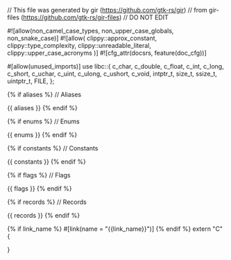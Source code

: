 // This file was generated by gir (https://github.com/gtk-rs/gir)
// from gir-files (https://github.com/gtk-rs/gir-files)
// DO NOT EDIT

#![allow(non_camel_case_types, non_upper_case_globals, non_snake_case)]
#![allow(
    clippy::approx_constant,
    clippy::type_complexity,
    clippy::unreadable_literal,
    clippy::upper_case_acronyms
)]
#![cfg_attr(docsrs, feature(doc_cfg))]

#[allow(unused_imports)]
use libc::{
    c_char, c_double, c_float, c_int, c_long, c_short, c_uchar, c_uint, c_ulong, c_ushort, c_void,
    intptr_t, size_t, ssize_t, uintptr_t, FILE,
};

{% if aliases %}
// Aliases

{{ aliases }}
{% endif %}

{% if enums %}
// Enums

{{ enums }}
{% endif %}

{% if constants %}
// Constants

{{ constants }}
{% endif %}

{% if flags %}
// Flags

{{ flags }}
{% endif %}

{% if records %}
// Records

{{ records }}
{% endif %}

{% if link_name %}
#[link(name = "{{link_name}}")]
{% endif %}
extern "C" {

}
